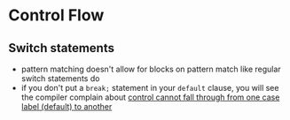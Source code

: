 # Control Flow

## Switch statements
- pattern matching doesn't allow for blocks on pattern match like regular switch statements do
- if you don't put a `break;` statement in your `default` clause, you will see the compiler complain about [control cannot fall through from one case label (default) to another](https://stackoverflow.com/questions/28336401/control-cannot-fall-through-from-one-case-label-default-to-another-in-c-sha/28336415)